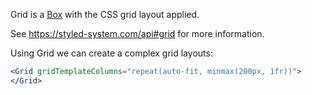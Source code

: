 Grid is a [Box](#/Primitives?id=box) with the CSS grid layout applied.

See https://styled-system.com/api#grid for more information.

Using Grid we can create a complex grid layouts:

```jsx
<Grid gridTemplateColumns="repeat(auto-fit, minmax(200px, 1fr))">
</Grid>
```

